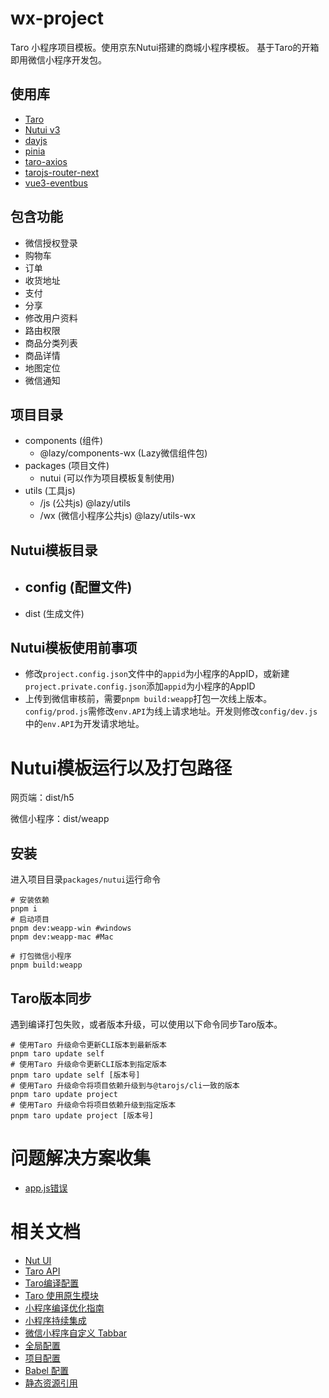 # wx-project
 
Taro 小程序项目模板。使用京东Nutui搭建的商城小程序模板。
基于Taro的开箱即用微信小程序开发包。

## 使用库
- [Taro](https://taro-docs.jd.com/docs/)
- [Nutui v3](https://nutui.jd.com/3x/#/zh-CN/guide/start)
- [dayjs](https://dayjs.fenxianglu.cn/)
- [pinia](https://pinia.vuejs.org/zh/)
- [taro-axios](https://taro-ext.jd.com/plugin/view/5d40fc9308267b4198ad0c3c)
- [tarojs-router-next](https://taro-ext.jd.com/plugin/view/5f64832f0dd8313026e0942b)
- [vue3-eventbus](https://www.npmjs.com/package/vue3-eventbus)

## 包含功能
- 微信授权登录
- 购物车
- 订单
- 收货地址
- 支付
- 分享
- 修改用户资料
- 路由权限
- 商品分类列表
- 商品详情
- 地图定位
- 微信通知


## 项目目录
- components (组件)
    - @lazy/components-wx (Lazy微信组件包)
- packages (项目文件)
    - nutui (可以作为项目模板复制使用)
- utils (工具js)
    - /js  (公共js) @lazy/utils
    - /wx  (微信小程序公共js) @lazy/utils-wx

## Nutui模板目录
- config (配置文件)
    -
- dist (生成文件)

## Nutui模板使用前事项
+ 修改`project.config.json`文件中的`appid`为小程序的AppID，或新建`project.private.config.json`添加`appid`为小程序的AppID
+ 上传到微信审核前，需要`pnpm build:weapp`打包一次线上版本。`config/prod.js`需修改`env.API`为线上请求地址。开发则修改`config/dev.js`中的`env.API`为开发请求地址。

# Nutui模板运行以及打包路径

网页端：dist/h5

微信小程序：dist/weapp

## 安装
进入项目目录`packages/nutui`运行命令
```shell
# 安装依赖
pnpm i
# 启动项目
pnpm dev:weapp-win #windows
pnpm dev:weapp-mac #Mac

# 打包微信小程序
pnpm build:weapp
```

## Taro版本同步
遇到编译打包失败，或者版本升级，可以使用以下命令同步Taro版本。
```shell
# 使用Taro 升级命令更新CLI版本到最新版本
pnpm taro update self
# 使用Taro 升级命令更新CLI版本到指定版本
pnpm taro update self [版本号]
# 使用Taro 升级命令将项目依赖升级到与@tarojs/cli一致的版本
pnpm taro update project
# 使用Taro 升级命令将项目依赖升级到指定版本
pnpm taro update project [版本号]
```



# 问题解决方案收集
+ [app.js错误](https://github.com/NervJS/taro/issues/13456)


# 相关文档
- [Nut UI](https://nutui.jd.com)
- [Taro API](https://docs.taro.zone/docs/apis/about/desc)
- [Taro编译配置](https://taro-docs.jd.com/taro/docs/config-detail/)
- [Taro 使用原生模块](https://docs.taro.zone/docs/hybrid#%E4%BD%BF%E7%94%A8%E5%8E%9F%E7%94%9F%E7%BB%84%E4%BB%B6)
- [小程序编译优化指南](https://docs.taro.zone/docs/compile-optimized)
- [小程序持续集成](https://docs.taro.zone/docs/plugin-mini-ci)
- [微信小程序自定义 Tabbar](https://taro-docs.jd.com/taro/docs/custom-tabbar)
- [全局配置](https://taro-docs.jd.com/taro/docs/app-config)
- [项目配置](https://taro-docs.jd.com/taro/docs/project-config)
- [Babel 配置](https://taro-docs.jd.com/taro/docs/babel-config)
- [静态资源引用](https://taro-docs.jd.com/taro/docs/static-reference)